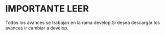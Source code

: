 # IMPORTANTE LEER
Todos los avances se trabajan en la rama develop.Si desea descargar los avances ir cambiar a develop.
